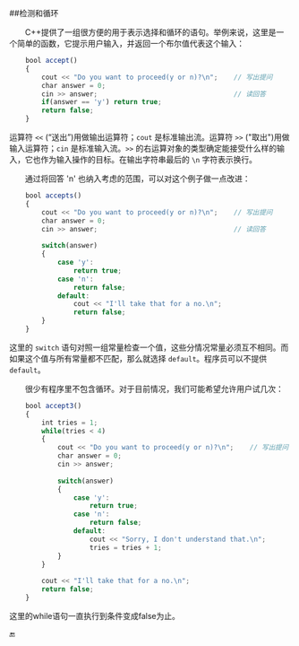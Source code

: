 ##检测和循环

&emsp;&emsp;C++提供了一组很方便的用于表示选择和循环的语句。举例来说，这里是一个简单的函数，它提示用户输入，并返回一个布尔值代表这个输入：

```javascript
    bool accept()
    {
        cout << "Do you want to proceed(y or n)?\n";    // 写出提问
        char answer = 0;
        cin >> answer;                                  // 读回答
        if(answer == 'y') return true;
        return false;
    }
```

运算符 `<<` (“送出”)用做输出运算符；`cout` 是标准输出流。运算符 `>>` ("取出")用做输入运算符；`cin` 是标准输入流。`>>` 的右运算对象的类型确定能接受什么样的输入，它也作为输入操作的目标。在输出字符串最后的 `\n` 字符表示换行。

&emsp;&emsp;通过将回答 'n' 也纳入考虑的范围，可以对这个例子做一点改进：

```javascript
    bool accepts()
    {
        cout << "Do you want to proceed(y or n)?\n";    // 写出提问
        char answer = 0;
        cin >> answer;                                  // 读回答
        
        switch(answer)
        {
            case 'y':
                return true;
            case 'n':
                return false;
            default:
                cout << "I'll take that for a no.\n";
                return false;
        }
    }
```

这里的 `switch` 语句对照一组常量检查一个值，这些分情况常量必须互不相同。而如果这个值与所有常量都不匹配，那么就选择 `default`。程序员可以不提供 `default`。

&emsp;&emsp;很少有程序里不包含循环。对于目前情况，我们可能希望允许用户试几次：

```javascript
    bool accept3()
    {
        int tries = 1;
        while(tries < 4)
        {
            cout << "Do you want to proceed(y or n)?\n";    // 写出提问
            char answer = 0;
            cin >> answer;
            
            switch(answer)
            {
                case 'y':
                    return true;
                case 'n':
                    return false;
                default:
                    cout << "Sorry, I don't understand that.\n";
                    tries = tries + 1;
            }
        }
        
        cout << "I'll take that for a no.\n";
        return false;
    }
```

这里的while语句一直执行到条件变成false为止。


🔚